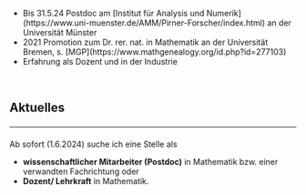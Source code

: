 <ul>
<li>Bis 31.5.24 Postdoc am [Institut für Analysis und Numerik](https://www.uni-muenster.de/AMM/Pirner-Forscher/index.html) an der Universität Münster</li>
<li>2021 Promotion zum Dr. rer. nat. in Mathematik an der Universität Bremen, s. [MGP](https://www.mathgenealogy.org/id.php?id=277103)</li>
<li>Erfahrung als Dozent und in der Industrie</li>
</ul> 

<br>

## Aktuelles <hr>
Ab sofort (1.6.2024) suche ich eine Stelle als 
<ul>
<li> <b>wissenschaftlicher Mitarbeiter (Postdoc)</b> in Mathematik bzw. einer verwandten Fachrichtung oder </li>
<li> <b>Dozent/ Lehrkraft</b> in Mathematik.</li>
</ul>






